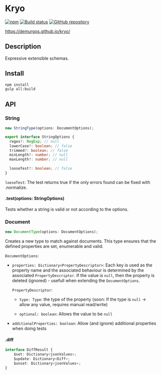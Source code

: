 # Kryo

[![npm](https://img.shields.io/npm/v/kryo.svg?maxAge=2592000)](https://www.npmjs.com/package/kryo)
[![Build status](https://img.shields.io/travis/demurgos/kryo/master.svg?maxAge=2592000)](https://travis-ci.org/demurgos/kryo)
[![GitHub repository](https://img.shields.io/badge/Github-demurgos%2Fkryo-blue.svg)](https://github.com/demurgos/kryo)

https://demurgos.github.io/kryo/

## Description

Expressive extensible schemas.

## Install

````bash
npm install
gulp all:build
````

## API ##

### String ###

````ts
new StringType(options: DocumentOptions);
````

````ts
export interface StringOptions {
  regex?: RegExp; // null
  lowerCase?: boolean; // false
  trimmed?: boolean; // false
  minLength?: number; // null
  maxLength?: number; // null
  
  looseTest?: boolean; // false
}
````

`looseTest`: The test returns true if the only errors found can be fixed with .normalize.

#### .test(options: StringOptions) ####

Tests whether a string is valid or not according to the options.


### Document ###

````ts
new DocumentType(options: DocumentOptions);
````

Creates a new type to match against documents. This type ensures that the defined properties are set, enumerable and valid.

`DocumentOptions`:

* `properties: Dictionary<PropertyDescriptor>`: Each key is used as the property name and the associated behaviour is determined by the associated `PropertyDescriptor`. If the value is `null`, then the property is deleted (ignored) - usefull when extending the `DocumentOptions`.

    `PropertyDescriptor`:
    
    * `type: Type`: the type of the property (soon: If the type is `null` -> allow any value, requires manual read/write)
    
    * `optional: boolean`: Allows the value to be `null`
    
* `additionalProperties: boolean`: Allow (and ignore) additional properties when doing tests 

#### .diff ####

````ts
interface DiffResult {
    $set: Dictionary<jsonValues>;
    $update: Dictionary<Diff>;
    $unset: Dictionary<jsonValues>;
}
````
